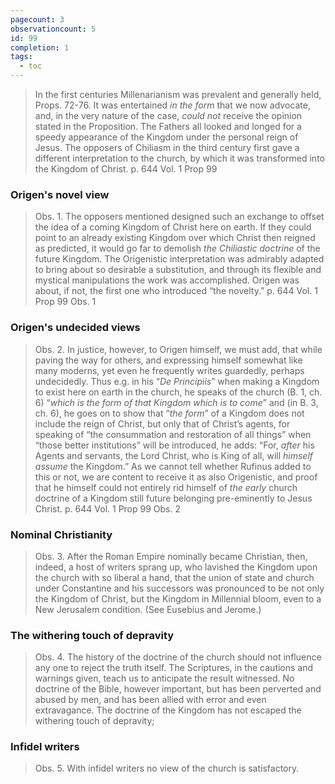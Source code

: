 ```yaml
---
pagecount: 3
observationcount: 5
id: 99
completion: 1
tags:
  - toc
---
```

>In the first centuries Millenarianism was prevalent and generally held, Props. 72-76. It was entertained *in the form* that we now advocate, and, in the very nature of the case, *could not* receive the opinion stated in the Proposition. The Fathers all looked and longed for a speedy appearance of the Kingdom under the personal reign of Jesus. The opposers of Chiliasm in the third century first gave a different interpretation to the church, by which it was transformed into the Kingdom of Christ.
>p. 644 Vol. 1 Prop 99
### Origen's novel view
>Obs. 1. The opposers mentioned designed such an exchange to offset the idea of a coming Kingdom of Christ here on earth. If they could point to an already existing Kingdom over which Christ then reigned as predicted, it would go far to demolish *the Chiliastic doctrine* of the future Kingdom. The Origenistic interpretation was admirably adapted to bring about so desirable a substitution, and through its flexible and mystical manipulations the work was accomplished. Origen was about, if not, the first one who introduced “the novelty.”
>p. 644 Vol. 1 Prop 99 Obs. 1
### Origen's undecided views
>Obs. 2. In justice, however, to Origen himself, we must add, that while paving the way for others, and expressing himself somewhat like many moderns, yet even he frequently writes guardedly, perhaps undecidedly. Thus e.g. in his “*De Principiis*” when making a Kingdom to exist here on earth in the church, he speaks of the church (B. 1, ch. 6) “*which is the form of that Kingdom which is to come*” and (in B. 3, ch. 6), he goes on to show that “*the form*” of a Kingdom does not include the reign of Christ, but only that of Christ’s agents, for speaking of “the consummation and restoration of all things” when “those better institutions” will be introduced, he adds: “For, *after* his Agents and servants, the Lord Christ, who is King of all, will *himself assume* the Kingdom.” As we cannot tell whether Rufinus added to this or not, we are content to receive it as also Origenistic, and proof that he himself could not entirely rid himself of *the early* church doctrine of a Kingdom still future belonging pre-eminently to Jesus Christ.
>p. 644 Vol. 1 Prop 99 Obs. 2
### Nominal Christianity
>Obs. 3. After the Roman Empire nominally became Christian, then, indeed, a host of writers sprang up, who lavished the Kingdom upon the church with so liberal a hand, that the union of state and church under Constantine and his successors was pronounced to be not only the Kingdom of Christ, but the Kingdom in Millennial bloom, even to a New Jerusalem condition. (See Eusebius and Jerome.)
### The withering touch of depravity
>Obs. 4. The history of the doctrine of the church should not influence any one to reject the truth itself. The Scriptures, in the cautions and warnings given, teach us to anticipate the result witnessed. No doctrine of the Bible, however important, but has been perverted and abused by men, and has been allied with error and even extravagance. The doctrine of the Kingdom has not escaped the withering touch of depravity;
### Infidel writers
>Obs. 5. With infidel writers no view of the church is satisfactory.

